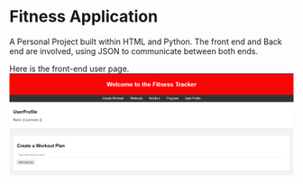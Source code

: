 <h1> Fitness Application</h1>

<p>
A Personal Project built within HTML and Python.
The front end and Back end are involved, using JSON to communicate between both ends.</p>

Here is the front-end user page.
<img src = "screenshot.png">




